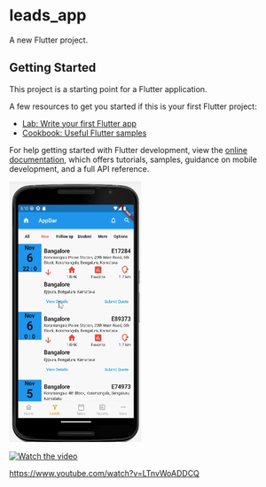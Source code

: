 # leads_app

A new Flutter project.

## Getting Started

This project is a starting point for a Flutter application.

A few resources to get you started if this is your first Flutter project:

- [Lab: Write your first Flutter app](https://docs.flutter.dev/get-started/codelab)
- [Cookbook: Useful Flutter samples](https://docs.flutter.dev/cookbook)

For help getting started with Flutter development, view the
[online documentation](https://docs.flutter.dev/), which offers tutorials,
samples, guidance on mobile development, and a full API reference.
[]([https://github.com/prajwalramagoudapatil/Leads_flutter_app/blob/main/leads%20app%20flutter.webm](https://drive.google.com/file/d/1ANNbYbFMQUkqzA-cV7SQSMxiaPji4fa8/view?usp=sharing))

[![Watch the demo video](https://github.com/prajwalramagoudapatil/Leads_flutter_app/blob/main/leads%20app%20flutte.png)](https://drive.google.com/file/d/1ANNbYbFMQUkqzA-cV7SQSMxiaPji4fa8/view?usp=sharing)

[![Watch the video](https://img.youtube.com/vi/LTnvWoADDCQ/maxresdefault.jpg)](https://www.youtube.com/watch?v=LTnvWoADDCQ)

https://www.youtube.com/watch?v=LTnvWoADDCQ
